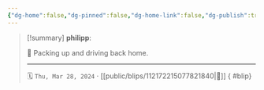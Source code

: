 ```yaml
---
{"dg-home":false,"dg-pinned":false,"dg-home-link":false,"dg-publish":true,"type":"blip","disabled rules":["yaml-title","yaml-title-alias","file-name-heading"],"title":"philipp on mastodon @ 2024-03-28","created-date":"2024-03-28T07:49:28","id":112172215077821840,"updated-date":"2025-05-02T08:50:44","dg-path":"blips/112172215077821840.md","permalink":"/blips/112172215077821840/","dgPassFrontmatter":true}
---
```


> [!summary] **philipp**:
>
> 🏡 Packing up and driving back home.
> - - -
>
> 🗓️ `Thu, Mar 28, 2024` · [[public/blips/112172215077821840\|🔗]]
{ #blip}

